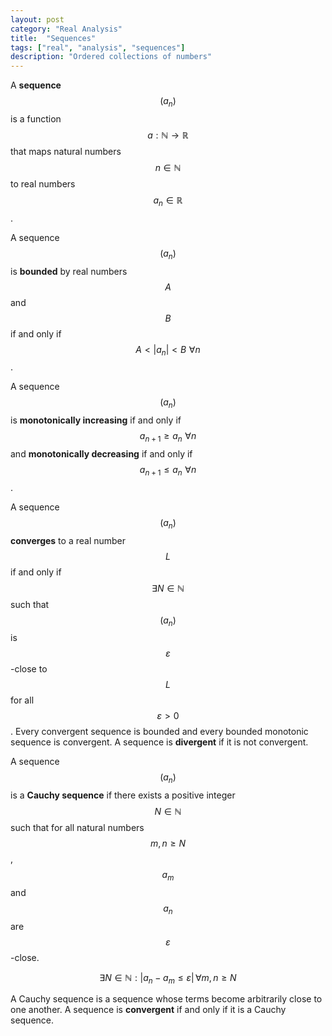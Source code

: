 ```yaml
---
layout: post
category: "Real Analysis"
title:  "Sequences"
tags: ["real", "analysis", "sequences"]
description: "Ordered collections of numbers"
---
```


A **sequence** $$ (a_n) $$ is a function $$a:\mathbb{N} \rightarrow \mathbb{R}$$ that maps natural numbers $$n \in \mathbb{N}$$ to real numbers $$a_n \in \mathbb{R}$$.

A sequence $$ (a_n) $$ is **bounded** by real numbers $$A$$ and $$B$$ if and only if $$A< \lvert a_n\lvert<B \, \, \forall n$$.

A sequence $$ (a_n) $$ is **monotonically increasing** if and only if $$a_{n+1} \geq a_n \, \, \forall n$$ and **monotonically decreasing** if and only if $$a_{n+1} \leq a_n \, \, \forall n$$.

A sequence $$ (a_n) $$ **converges** to a real number $$L$$ if and only if $$ \exists N \in \mathbb{N}$$ such that $$ (a_n) $$ is $$ \varepsilon $$-close to $$L$$ for all $$ \varepsilon >0$$. Every convergent sequence is bounded and every bounded monotonic sequence is convergent. A sequence is **divergent** if it is not convergent.

A sequence $$ (a_n) $$ is a **Cauchy sequence** if there exists a positive integer $$N \in \mathbb{N}$$ such that for all natural numbers $$m, n \geq N$$, $$a_m$$ and $$a_n$$ are $$\varepsilon$$-close.

$$ \exists N \in \mathbb{N} : \lvert a_n-a_m \leq \varepsilon \lvert \, \forall m,n \geq N $$

A Cauchy sequence is a sequence whose terms become arbitrarily close to one another. A sequence is **convergent** if and only if it is a Cauchy sequence.
